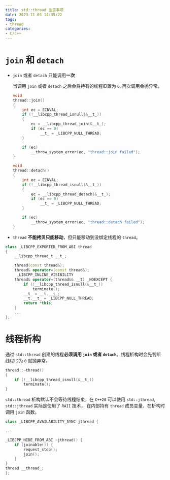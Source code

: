 ```yaml
---
title: std::thread 注意事项
date: 2023-11-03 14:35:22
tags:
- thread
categories:
- C/C++
---
```


# `join` 和 `detach`

- `join` 或者 `detach` 只能调用**一次**

  当调用 `join` 或者 `detach` 之后会将持有的线程ID置为 `0`, 再次调用会抛异常。

  ```c++
  void
  thread::join()
  {
      int ec = EINVAL;
      if (!__libcpp_thread_isnull(&__t_))
      {
          ec = __libcpp_thread_join(&__t_);
          if (ec == 0)
              __t_ = _LIBCPP_NULL_THREAD;
      }

      if (ec)
          __throw_system_error(ec, "thread::join failed");
  }

  void
  thread::detach()
  {
      int ec = EINVAL;
      if (!__libcpp_thread_isnull(&__t_))
      {
          ec = __libcpp_thread_detach(&__t_);
          if (ec == 0)
              __t_ = _LIBCPP_NULL_THREAD;
      }

      if (ec)
          __throw_system_error(ec, "thread::detach failed");
  }
  ```
<!--more-->
- `thread` **不能拷贝只能移动**，但只能移动到没绑定线程的 `thread`。

```c++
class _LIBCPP_EXPORTED_FROM_ABI thread
{
    __libcpp_thread_t __t_;

    thread(const thread&);
    thread& operator=(const thread&);
     _LIBCPP_INLINE_VISIBILITY
    thread& operator=(thread&& __t) _NOEXCEPT {
        if (!__libcpp_thread_isnull(&__t_))
            terminate();
        __t_ = __t.__t_;
        __t.__t_ = _LIBCPP_NULL_THREAD;
        return *this;
    }
    ...
};
```
# 线程析构

通过 `std::thread` 创建的线程**必须调用 `join` 或者 `detach`**。线程析构时会先判断线程ID为 `0` 就抛异常。

```c++
thread::~thread()
{
    if (!__libcpp_thread_isnull(&__t_))
        terminate();
}
```

`std::thread` 析构默认不会等待线程结束，在 `C++20` 可以使用 `std::jthread`, `std::jthread` 实际是使用了 `RAII` 技术， 在内部持有 `thread` 成员变量，在析构时调用 `join` 函数。

```C++
class _LIBCPP_AVAILABILITY_SYNC jthread {

...

_LIBCPP_HIDE_FROM_ABI ~jthread() {
    if (joinable()) {
        request_stop();
        join();
    }
}
thread __thread_;
};
```